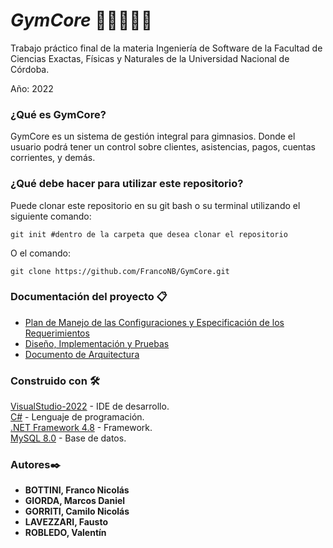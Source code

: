 # *GymCore* 💪🏼🏋🏻‍♂️
Trabajo práctico final de la materia Ingeniería de Software de la Facultad de Ciencias Exactas, Físicas y Naturales de la Universidad Nacional de Córdoba. 

Año: 2022

### **¿Qué es GymCore?**
GymCore es un sistema de gestión integral para gimnasios. Donde el usuario podrá tener un control sobre clientes, asistencias, pagos, cuentas corrientes, y demás.

### **¿Qué debe hacer para utilizar este repositorio?**
Puede clonar este repositorio en su git bash o su terminal utilizando el siguiente comando:

```
git init #dentro de la carpeta que desea clonar el repositorio
```
O el comando:
```
git clone https://github.com/FrancoNB/GymCore.git
```

### **Documentación del proyecto 📋**
* [Plan de Manejo de las Configuraciones y Especificación de los Requerimientos](https://docs.google.com/document/d/1gNIYFkrgnq-DQjq8rlAhcr1HoIXEehbKwcM8DGF94Ko/edit)
* [Diseño, Implementación y Pruebas](https://docs.google.com/document/d/1Z16p-0CE1r70qDDYMkdoxMA5Bb5o4zDiBhEa3I1IsSs/edit)
* [Documento de Arquitectura](https://docs.google.com/document/d/1XpX3T5TwiWNzS7dE7UjDC_5KEQve_HCsSVZCsgudXFQ/edit)


### **Construido con 🛠️**
[VisualStudio-2022](https://visualstudio.microsoft.com/es/vs/) - IDE de desarrollo.  
[C#](https://docs.microsoft.com/en-us/dotnet/csharp/tour-of-csharp/) - Lenguaje de programación.  
[.NET Framework 4.8](https://dotnet.microsoft.com/en-us/download/dotnet-framework/net48) - Framework.  
[MySQL 8.0](https://dev.mysql.com/doc/relnotes/mysql/8.0/en/) - Base de datos.  

### **Autores✒️**
* **BOTTINI, Franco Nicolás**
* **GIORDA, Marcos Daniel**
* **GORRITI, Camilo Nicolás**
* **LAVEZZARI, Fausto**
* **ROBLEDO, Valentín**

